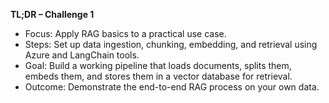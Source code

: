 **TL;DR – Challenge 1**

- Focus: Apply RAG basics to a practical use case.
- Steps: Set up data ingestion, chunking, embedding, and retrieval using Azure and LangChain tools.
- Goal: Build a working pipeline that loads documents, splits them, embeds them, and stores them in a vector database for retrieval.
- Outcome: Demonstrate the end-to-end RAG process on your own data.
